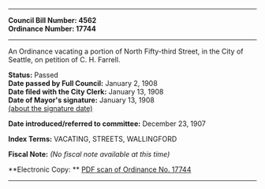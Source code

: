 * * * * *  
  
**Council Bill Number: [](#h0)[](#h2)4562**   
**Ordinance Number: 17744**  
  
* * * * *  
  
An Ordinance vacating a portion of North Fifty-third Street, in the City of Seattle, on petition of C. H. Farrell.  
  
**Status:** Passed   
**Date passed by Full Council:** January 2, 1908   
**Date filed with the City Clerk:** January 13, 1908   
**Date of Mayor's signature:** January 13, 1908   
[(about the signature date)](/~public/approvaldate.htm)   
  
  
**Date introduced/referred to committee:** December 23, 1907   
  
**Index Terms:** VACATING, STREETS, WALLINGFORD  
  
**Fiscal Note:** *(No fiscal note available at this time)*  
  
**Electronic Copy: ** [PDF scan of Ordinance No. 17744](/~archives/Ordinances/Ord_17744.pdf)  
  
* * * * *  
